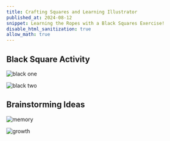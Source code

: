 ```yaml
---
title: Crafting Squares and Learning Illustrator
published_at: 2024-08-12
snippet: Learning the Ropes with a Black Squares Exercise!
disable_html_sanitization: true
allow_math: true
---
```


## Black Square Activity
![black one](process.jpeg)

![black two](squares.jpeg)

## Brainstorming Ideas
![memory](memory.png)

![growth](growth.png)